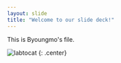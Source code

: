 ```yaml
---
layout: slide
title: "Welcome to our slide deck!"
---
```


This is Byoungmo's file. 

![labtocat](https://octodex.github.com/images/labtocat.png)
{: .center}
